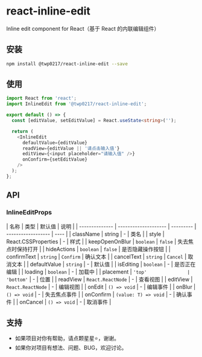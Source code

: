 # react-inline-edit

Inline edit component for React（基于 React 的内联编辑组件）

## 安装

```bash
npm install @twp0217/react-inline-edit --save
```

## 使用

```typescript
import React from 'react';
import InlineEdit from '@twp0217/react-inline-edit';

export default () => {
  const [editValue, setEditValue] = React.useState<string>('');

  return (
    <InlineEdit
      defaultValue={editValue}
      readView={editValue || '请点击输入值'}
      editView={<input placeholder="请输入值" />}
      onConfirm={setEditValue}
    />
  );
};
```

## API

### InlineEditProps

| 名称           | 类型                 | 默认值    | 说明               |
| -------------- | -------------------- | --------- | ------------------ | ---- |
| className      | string               | -         | 类名               |
| style          | React.CSSProperties  | -         | 样式               |
| keepOpenOnBlur | `boolean`            | `false`   | 失去焦点时保持打开 |
| hideActions    | `boolean`            | `false`   | 是否隐藏操作按钮   |
| confirmText    | `string`             | `Confirm` | 确认文本           |
| cancelText     | `string`             | `Cancel`  | 取消文本           |
| defaultValue   | `string`             | -         | 默认值             |
| isEditing      | `boolean`            | -         | 是否正在编辑       |
| loading        | `boolean`            | -         | 加载中             |
| placement      | `'top'               | 'bottom'` | -                  | 位置 |
| readView       | `React.ReactNode`    | -         | 查看视图           |
| editView       | `React.ReactNode`    | -         | 编辑视图           |
| onEdit         | `() => void`         | -         | 编辑事件           |
| onBlur         | `() => void`         | -         | 失去焦点事件       |
| onConfirm      | `(value: T) => void` | -         | 确认事件           |
| onCancel       | `() => void`         | -         | 取消事件           |

## 支持

- 如果项目对你有帮助，请点颗星星:star:，谢谢。
- 如果你对项目有想法、问题、BUG，欢迎讨论。
